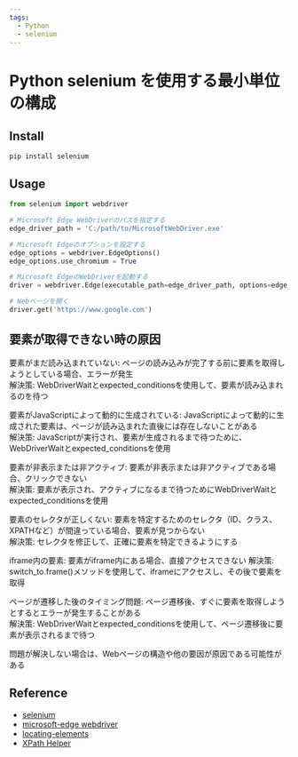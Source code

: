 ```yaml
---
tags:
  - Python
  - selenium
---
```

# Python selenium を使用する最小単位の構成

## Install
```
pip install selenium
```

## Usage 
```py
from selenium import webdriver

# Microsoft Edge WebDriverのパスを指定する
edge_driver_path = 'C:/path/to/MicrosoftWebDriver.exe'

# Microsoft Edgeのオプションを設定する
edge_options = webdriver.EdgeOptions()
edge_options.use_chromium = True

# Microsoft EdgeのWebDriverを起動する
driver = webdriver.Edge(executable_path=edge_driver_path, options=edge_options)

# Webページを開く
driver.get('https://www.google.com')
```

## 要素が取得できない時の原因

要素がまだ読み込まれていない: ページの読み込みが完了する前に要素を取得しようとしている場合、エラーが発生<br>
解決策: WebDriverWaitとexpected_conditionsを使用して、要素が読み込まれるのを待つ

要素がJavaScriptによって動的に生成されている: JavaScriptによって動的に生成された要素は、ページが読み込まれた直後には存在しないことがある<br>
解決策: JavaScriptが実行され、要素が生成されるまで待つために、WebDriverWaitとexpected_conditionsを使用

要素が非表示または非アクティブ: 要素が非表示または非アクティブである場合、クリックできない<br>
解決策: 要素が表示され、アクティブになるまで待つためにWebDriverWaitとexpected_conditionsを使用

要素のセレクタが正しくない: 要素を特定するためのセレクタ（ID、クラス、XPATHなど）が間違っている場合、要素が見つからない<br>
解決策: セレクタを修正して、正確に要素を特定できるようにする

iframe内の要素: 要素がiframe内にある場合、直接アクセスできない
解決策: switch_to.frame()メソッドを使用して、iframeにアクセスし、その後で要素を取得

ページが遷移した後のタイミング問題: ページ遷移後、すぐに要素を取得しようとするとエラーが発生することがある<br>
解決策: WebDriverWaitとexpected_conditionsを使用して、ページ遷移後に要素が表示されるまで待つ

問題が解決しない場合は、Webページの構造や他の要因が原因である可能性がある

## Reference
- [selenium](https://www.selenium.dev/)
- [microsoft-edge webdriver](https://developer.microsoft.com/en-us/microsoft-edge/tools/webdriver/)
- [locating-elements](https://kurozumi.github.io/selenium-python/locating-elements.html)
- [XPath Helper](https://chrome.google.com/webstore/detail/xpath-helper/hgimnogjllphhhkhlmebbmlgjoejdpjl)